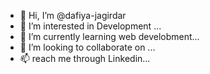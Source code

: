 - 👋 Hi, I’m @dafiya-jagirdar
- 👀 I’m interested in Development ...
- 🌱 I’m currently learning web develobment...
- 💞️ I’m looking to collaborate on ...
- 📫 reach me through Linkedin...

<!---
dafiya-jagirdar/dafiya-jagirdar is a ✨ special ✨ repository because its `README.md` (this file) appears on your GitHub profile.
You can click the Preview link to take a look at your changes.
--->
